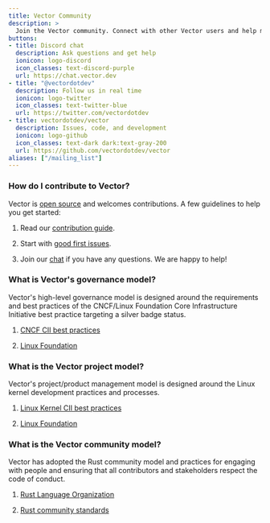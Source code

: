 ```yaml
---
title: Vector Community
description: >
  Join the Vector community. Connect with other Vector users and help make Vector better.
buttons:
- title: Discord chat
  description: Ask questions and get help
  ionicon: logo-discord
  icon_classes: text-discord-purple
  url: https://chat.vector.dev
- title: "@vectordotdev"
  description: Follow us in real time
  ionicon: logo-twitter
  icon_classes: text-twitter-blue
  url: https://twitter.com/vectordotdev
- title: vectordotdev/vector
  description: Issues, code, and development
  ionicon: logo-github
  icon_classes: text-dark dark:text-gray-200
  url: https://github.com/vectordotdev/vector
aliases: ["/mailing_list"]
---
```


### How do I contribute to Vector?

Vector is [open source][oss] and welcomes contributions. A few guidelines to help you get started:

1. Read our [contribution guide][contribution].

1. Start with [good first issues][first_issues].

1. Join our [chat] if you have any questions. We are happy to help!

### What is Vector's governance model?

Vector's high-level governance model is designed around the requirements and best practices of the CNCF/Linux Foundation Core Infrastructure Initiative best practice targeting a silver badge status.

1. [CNCF CII best practices][cncf]

1. [Linux Foundation][lf]

### What is the Vector project model?

Vector's project/product management model is designed around the Linux kernel development practices and processes.

1. [Linux Kernel CII best practices][kernel]

1. [Linux Foundation][linux]

### What is the Vector community model?

Vector has adopted the Rust community model and practices for engaging with people and ensuring that all contributors and stakeholders respect the code of conduct.

1. [Rust Language Organization][rust_lang]

1. [Rust community standards][rust_community]

[chat]: https://chat.vector.dev
[cncf]: https://bestpractices.coreinfrastructure.org/en
[contribution]: https://github.com/vectordotdev/vector/blob/master/CONTRIBUTING.md
[first_issues]: https://github.com/vectordotdev/vector/contribute
[kernel]: https://bestpractices.coreinfrastructure.org/en/projects/34
[lf]: https://www.linuxfoundation.org
[linux]: https://www.kernel.org
[oss]: https://github.com/vectordotdev/vector
[rust_community]: https://www.rust-lang.org/community
[rust_lang]: https://www.rust-lang.org
